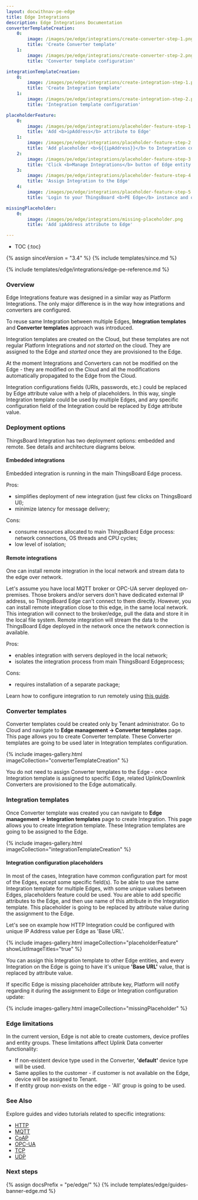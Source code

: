 ```yaml
---
layout: docwithnav-pe-edge
title: Edge Integrations
description: Edge Integrations Documentation
converterTemplateCreation:
    0:
        image: /images/pe/edge/integrations/create-converter-step-1.png
        title: 'Create Converter template'
    1:
        image: /images/pe/edge/integrations/create-converter-step-2.png
        title: 'Converter template configuration'

integrationTemplateCreation:
    0:
        image: /images/pe/edge/integrations/create-integration-step-1.png
        title: 'Create Integration template'
    1:
        image: /images/pe/edge/integrations/create-integration-step-2.png
        title: 'Integration template configuration'

placeholderFeature:
    0:
        image: /images/pe/edge/integrations/placeholder-feature-step-1.png
        title: 'Add <b>ipAddress</b> attribute to Edge'
    1:
        image: /images/pe/edge/integrations/placeholder-feature-step-2.png
        title: 'Add placeholder <b>${{ipAddress}}</b> to Integration configuration'
    2:
        image: /images/pe/edge/integrations/placeholder-feature-step-3.png
        title: 'Click <b>Manage Integrations</b> button of Edge entity'
    3:
        image: /images/pe/edge/integrations/placeholder-feature-step-4.png
        title: 'Assign Integration to the Edge'
    4:
        image: /images/pe/edge/integrations/placeholder-feature-step-5.png
        title: 'Login to your ThingsBoard <b>PE Edge</b> instance and open Integrations page - placeholder is going to be replaced by attribute value'

missingPlaceholder:
    0:
        image: /images/pe/edge/integrations/missing-placeholder.png
        title: 'Add ipAddress attribute to Edge'

---
```


* TOC
{:toc}

{% assign sinceVersion = "3.4" %}
{% include templates/since.md %}

{% include templates/edge/integrations/edge-pe-reference.md %}

### Overview

Edge Integrations feature was designed in a similar way as Platform Integrations. The only major difference is in the way how integrations and converters are configured. 

To reuse same Integration between multiple Edges, **Integration templates** and **Converter templates** approach was introduced. 

Integration templates are created on the Cloud, but these templates are not regular Platform Integrations and *not started* on the cloud. 
They are assigned to the Edge and *started* once they are provisioned to the Edge.

At the moment Integrations and Converters can not be modified on the Edge - they are modified on the Cloud and all the modifications automatically propagated to the Edge from the Cloud.

Integration configurations fields (URIs, passwords, etc.) could be replaced by Edge attribute value with a help of placeholders. 
In this way, single Integration template could be used by multiple Edges, and any specific configuration field of the Integration could be replaced by Edge attribute value.

### Deployment options

ThingsBoard Integration has two deployment options: embedded and remote. See details and architecture diagrams below.

#### Embedded integrations

Embedded integration is running in the main ThingsBoard Edge process. 

Pros:
* simplifies deployment of new integration (just few clicks on ThingsBoard UI);
* minimize latency for message delivery;

Cons:
* consume resources allocated to main ThingsBoard Edge process: network connections, OS threads and CPU cycles;
* low level of isolation;

<object width="60%" data="/images/user-guide/integrations/embeded-integrations-overview.svg"></object>

#### Remote integrations

One can install remote integration in the local network and stream data to the edge over network.

Let's assume you have local MQTT broker or OPC-UA server deployed on-premises.
Those brokers and/or servers don't have dedicated external IP address, so ThingsBoard Edge can't connect to them directly.
However, you can install remote integration close to this edge, in the same local network.
This integration will connect to the broker/edge, pull the data and store it in the local file system.
Remote integration will stream the data to the ThingsBoard Edge deployed in the network once the network connection is available.

Pros:
* enables integration with servers deployed in the local network;
* isolates the integration process from main ThingsBoard Edgeprocess;

Cons:
* requires installation of a separate package;

Learn how to configure integration to run remotely using [this guide](/docs/pe/edge/user-guide/integrations/remote-integrations).

<object width="70%" data="/images/user-guide/integrations/remote-integrations-overview.svg"></object>

### Converter templates

Converter templates could be created only by Tenant administrator. 
Go to Cloud and navigate to **Edge management -> Converter templates** page.
This page allows you to create Converter template. These Converter templates are going to be used later in Integration templates configuration.

{% include images-gallery.html imageCollection="converterTemplateCreation" %}

You do not need to assign Converter templates to the Edge - once Integration template is assigned to specific Edge, related Uplink/Downlink Converters are provisioned to the Edge automatically.

### Integration templates

Once Converter template was created you can navigate to **Edge management -> Integration templates** page to create Integration.
This page allows you to create Integration template. These Integration templates are going to be assigned to the Edge.

{% include images-gallery.html imageCollection="integrationTemplateCreation" %}

#### Integration configuration placeholders

In most of the cases, Integration have common configuration part for most of the Edges, except some specific field(s).
To be able to use the same Integration template for multiple Edges, with some unique values between Edges, placeholders feature could be used.
You are able to add specific attributes to the Edge, and then use name of this attribute in the Integration template.
This placeholder is going to be replaced by attribute value during the assignment to the Edge.

Let's see on example how HTTP Integration could be configured with unique IP Address value per Edge as 'Base URL'.

{% include images-gallery.html imageCollection="placeholderFeature" showListImageTitles="true" %}

You can assign this Integration template to other Edge entities, and every Integration on the Edge is going to have it's unique **'Base URL'** value, that is replaced by attribute value.

If specific Edge is missing placeholder attribute key, Platform will notify regarding it during the assignment to Edge or Integration configuration update:

{% include images-gallery.html imageCollection="missingPlaceholder" %}

### Edge limitations

In the current version, Edge is not able to create customers, device profiles and entity groups. 
These limitations affect Uplink Data converter functionality:

* If non-existent device type used in the Converter, **'default'** device type will be used.
* Same applies to the customer - if customer is not available on the Edge, device will be assigned to Tenant.
* If entity group non-exists on the edge - 'All' group is going to be used.

### See Also

Explore guides and video tutorials related to specific integrations:

 - [HTTP](/docs/pe/edge/user-guide/integrations/http/)
 - [MQTT](/docs/pe/edge/user-guide/integrations/mqtt/)
 - [CoAP](/docs/pe/edge/user-guide/integrations/coap/)
 - [OPC-UA](/docs/pe/edge/user-guide/integrations/opc-ua/)
 - [TCP](/docs/pe/edge/user-guide/integrations/tcp/)
 - [UDP](/docs/pe/edge/user-guide/integrations/udp/)
 
### Next steps

{% assign docsPrefix = "pe/edge/" %}
{% include templates/edge/guides-banner-edge.md %}




